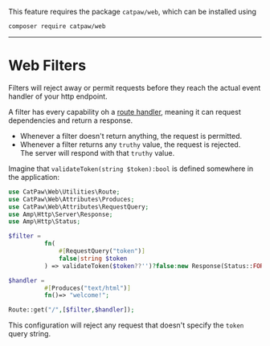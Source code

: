This feature requires the package `catpaw/web`, which can be installed using<br/>
```
composer require catpaw/web
```
<hr/>

# Web Filters

Filters will reject away or permit requests before they reach the actual event handler of your http endpoint.<br/>

A filter has every capability oh a [route handler](./1.WebRouteHandlers.md), meaning it can request dependencies and return a
response.<br/>

- Whenever a filter doesn't return anything, the request is permitted.
- Whenever a filter returns any `truthy` value, the request is rejected.<br/>
  The server will respond with that `truthy` value.

Imagine that `validateToken(string $token):bool` is defined somewhere in the application:

```php
use CatPaw\Web\Utilities\Route;
use CatPaw\Web\Attributes\Produces;
use CatPaw\Web\Attributes\RequestQuery;
use Amp\Http\Server\Response;
use Amp\Http\Status;

$filter = 
          fn(
              #[RequestQuery("token")] 
              false|string $token
          ) => validateToken($token??'')?false:new Response(Status::FORBIDDEN,[],"Invalid token.");

$handler =
          #[Produces("text/html")] 
          fn()=> "welcome!";

Route::get("/",[$filter,$handler]);
```

This configuration will reject any request that doesn't specify the `token` query string.
